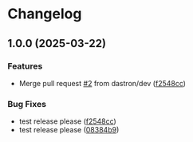 # Changelog

## 1.0.0 (2025-03-22)


### Features

* Merge pull request [#2](https://github.com/dastron/fullstack-pb/issues/2) from dastron/dev ([f2548cc](https://github.com/dastron/fullstack-pb/commit/f2548ccfa28be4e185e455aea79b9b285ec95f65))


### Bug Fixes

* test release please ([f2548cc](https://github.com/dastron/fullstack-pb/commit/f2548ccfa28be4e185e455aea79b9b285ec95f65))
* test release please ([08384b9](https://github.com/dastron/fullstack-pb/commit/08384b9f69561acd95876cc71bbff0deb4ebaa6c))
